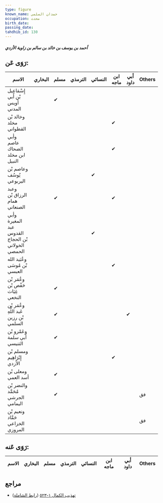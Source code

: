 ```yaml
---
type: figure
known_name: حمدان السلمي
occupation: محدث
birth_date:
passing_date:
tahdhib_id: 130
---
```

##### أحمد بن يوسف بن خالد بن سالم بن زاوية الأزدي

## رَوَى عَن:
| الاسم                                              | البخاري | مسلم | الترمذي | النسائي | ابن ماجه | أبي داود | Others |
| -------------------------------------------------- | ------- | ---- | ------- | ------- | -------- | -------- | ------ |
| إِسْمَاعِيل بْن أَبي أويس المدني                   |         | ✔    |         |         |          |          |        |
| وخالد بْن مخلد القطواني                            |         |      |         |         | ✔        |          |        |
| وأبي عاصم الضحاك ابن مخلد النبيل                   |         |      |         |         | ✔        |          |        |
| وعاصم بْن يُوسُف اليربوعي                          |         |      |         | ✔       |          |          |        |
| وعبد الرزاق بْن همام الصنعاني                      |         | ✔    |         |         | ✔        |          |        |
| وأبي المغيرة عبد القدوس بْن الحجاج الخولاني الحمصي |         |      |         | ✔       |          |          |        |
| وعُبَيد الله بْن مُوسَى العبسي                     |         |      |         |         | ✔        |          |        |
| وعُمَر بْن حَفْص بْن غِيَاث النخعي                 |         | ✔    |         |         |          |          |        |
| وعُمَر بْن عَبد اللَّهِ بْن رزين السلمي            |         | ✔    |         |         |          | ✔        |        |
| وعَمْرو بْن أَبي سلمة التنيسي                      |         | ✔    |         |         |          |          |        |
| ومسلم بْن إِبْرَاهِيم الأزدي                       |         |      |         |         | ✔        |          |        |
| ومعلى بْن أسد العمي                                |         | ✔    |         |         |          |          |        |
| والنضر بْن مُحَمَّد الجرشي اليمامي                 |         | ✔    |         |         |          |          | فق     |
| ونعيم بْن حَمَّاد الخزاعي المروزي                  |         |      |         |         |          |          | فق     |
## رَوَى عَنه:
| الاسم | البخاري | مسلم | الترمذي | النسائي | ابن ماجه | أبي داود | Others |
| ----- | ------- | ---- | ------- | ------- | -------- | -------- | ------ |
## مراجع
- [تهذيب الكمال ١-٥٢٣](obsidian://open?vault=Tahdhib-al-Kamal&file=Figures/١٣٠-أحمد%20بن%20يوسف%20بن%20خالد%20بن%20سالم%20بن%20زاوية%20الأزدي) ([رابط الشاملة](https://shamela.ws/book/3722/522))